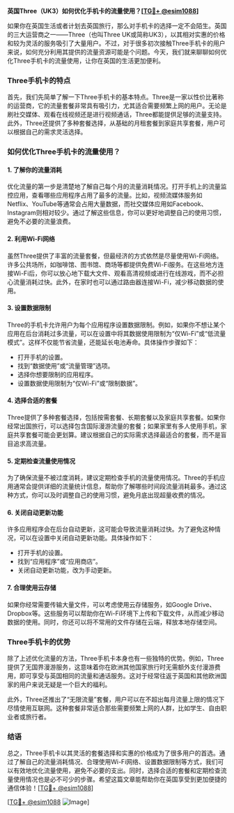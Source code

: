 **英国Three（UK3）如何优化手机卡的流量使用？[[TG💪+ @esim1088](https://t.me/s/esim1088)]**

如果你在英国生活或者计划去英国旅行，那么对手机卡的选择一定不会陌生。英国的三大运营商之一——Three（也叫Three UK或简称UK3），以其相对实惠的价格和较为灵活的服务吸引了大量用户。不过，对于很多初次接触Three手机卡的用户来说，如何充分利用其提供的流量资源可能是个问题。今天，我们就来聊聊如何优化Three手机卡的流量使用，让你在英国的生活更加便利。

### Three手机卡的特点

首先，我们先简单了解一下Three手机卡的基本特点。Three是一家以性价比著称的运营商，它的流量套餐非常具有吸引力，尤其适合需要频繁上网的用户。无论是刷社交媒体、观看在线视频还是进行视频通话，Three都能提供足够的流量支持。此外，Three还提供了多种套餐选择，从基础的月租套餐到家庭共享套餐，用户可以根据自己的需求灵活选择。

### 如何优化Three手机卡的流量使用？

#### 1. **了解你的流量消耗**
优化流量的第一步是清楚地了解自己每个月的流量消耗情况。打开手机上的流量监控应用，查看哪些应用程序占用了最多的流量。比如，视频流媒体服务如Netflix、YouTube等通常会占用大量数据，而社交媒体应用如Facebook、Instagram则相对较少。通过了解这些信息，你可以更好地调整自己的使用习惯，避免不必要的流量浪费。

#### 2. **利用Wi-Fi网络**
虽然Three提供了丰富的流量套餐，但最经济的方式依然是尽量使用Wi-Fi网络。许多公共场所，如咖啡馆、图书馆、商场等都提供免费Wi-Fi服务。在这些地方连接Wi-Fi后，你可以放心地下载大文件、观看高清视频或进行在线游戏，而不必担心流量消耗过快。此外，在家时也可以通过路由器连接Wi-Fi，减少移动数据的使用。

#### 3. **设置数据限制**
Three的手机卡允许用户为每个应用程序设置数据限制。例如，如果你不想让某个应用在后台消耗过多流量，可以在设置中将其数据使用限制为“仅Wi-Fi”或“低流量模式”。这样不仅能节省流量，还能延长电池寿命。具体操作步骤如下：
- 打开手机的设置。
- 找到“数据使用”或“流量管理”选项。
- 选择你想要限制的应用程序。
- 设置数据使用限制为“仅Wi-Fi”或“限制数据”。

#### 4. **选择合适的套餐**
Three提供了多种套餐选择，包括按需套餐、长期套餐以及家庭共享套餐。如果你经常出国旅行，可以选择包含国际漫游流量的套餐；如果家里有多人使用手机，家庭共享套餐可能会更划算。建议根据自己的实际需求选择最适合的套餐，而不是盲目追求高流量。

#### 5. **定期检查流量使用情况**
为了确保流量不被过度消耗，建议定期检查手机的流量使用情况。Three的手机应用通常会提供详细的流量统计信息，帮助你了解哪些时间段流量消耗最多。通过这种方式，你可以及时调整自己的使用习惯，避免月底出现超量收费的情况。

#### 6. **关闭自动更新功能**
许多应用程序会在后台自动更新，这可能会导致流量消耗过快。为了避免这种情况，可以在设置中关闭自动更新功能。具体操作如下：
- 打开手机的设置。
- 找到“应用程序”或“应用商店”。
- 关闭自动更新功能，改为手动更新。

#### 7. **合理使用云存储**
如果你经常需要传输大量文件，可以考虑使用云存储服务，如Google Drive、Dropbox等。这些服务可以帮助你在Wi-Fi环境下上传和下载文件，从而减少移动数据的使用。同时，你还可以将不常用的文件存储在云端，释放本地存储空间。

### Three手机卡的优势

除了上述优化流量的方法，Three手机卡本身也有一些独特的优势。例如，Three提供了无国界漫游服务，这意味着你在欧洲其他国家旅行时无需额外支付漫游费用，即可享受与英国相同的流量和通话服务。这对于经常往返于英国和其他欧洲国家的用户来说无疑是一个巨大的福利。

此外，Three还推出了“无限流量”套餐，用户可以在不超出每月流量上限的情况下尽情使用互联网。这种套餐非常适合那些需要频繁上网的人群，比如学生、自由职业者或旅行者。

### 结语

总之，Three手机卡以其灵活的套餐选择和实惠的价格成为了很多用户的首选。通过了解自己的流量消耗情况、合理使用Wi-Fi网络、设置数据限制等方式，我们可以有效地优化流量使用，避免不必要的支出。同时，选择合适的套餐和定期检查流量使用情况也是必不可少的步骤。希望这篇文章能帮助你在英国享受到更加便捷的通信体验！[[TG💪+ @esim1088](https://t.me/s/esim1088)]

[[TG💪+ @esim1088](https://t.me/s/esim1088) ![Image](https://i.postimg.cc/4NQfJmqS/Snipaste-2025-05-13-00-14-12.png)]